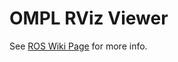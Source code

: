 OMPL RViz Viewer
==========
See [ROS Wiki Page](http://ros.org/wiki/ompl_rviz_viewer) for more info.